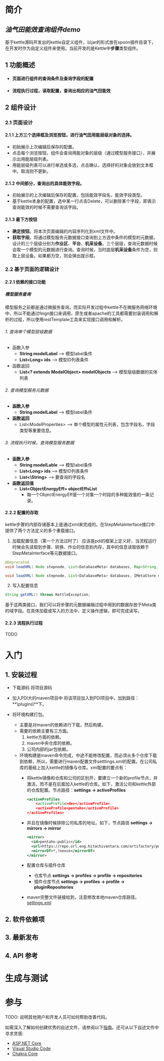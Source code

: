 # 简介
## *油气田能效查询组件demo*
基于kettle源码开发出的kettle自定义组件，以jar的形式放在spoon插件目录下，在开发时作为自定义组件来使用。当前开发的是Kettle中**步骤**类型组件。

## 1 功能概述
* #### 页面进行组件的查询条件及查询字段的配置
* #### 流程执行过程，读取配置，查询出相应的油气田能效
## 2  组件设计
### 2.1 页面设计
#### 2.1.1 上方三个选择框及浏览按钮，进行油气田用能层级对象的选择。
* 初始展示上次编辑后保存的配置。
* 点击每个浏览按钮，组件会查询用能对象的层级（通过模型服务接口），并展示出用能层级列表。
* 用能层级列表可以进行单选或多选，点击确认，选择好的对象会放到文本框中。取消则不更新。
#### 2.1.2 中间部分，查询出的具体能效字段。
* 初始展示的上次编辑后保存的配置，包括能效字段名，能效字段类型。
* 基于kettle本身的配置，选中某一行点击Delete，可以删除某个字段，即表示查询能效的时候不需要查询该字段。
#### 2.1.3 最下方按钮
* **确定按钮**。将本次页面编辑的内容序列化到xml文件中。
* **获取字段**。将通过模型服务元数据接口查询到上方选中条件的模型的元数据，设计的三个层级分别为**作业区**、**平台**、**机采设备**。三个层级，查询元数据时候会取一个模型的元数据进行查询。查询时候，当时底层**机采设备**条件为空，则取上层设备。如果都为空，则会弹出提示框。
### 2.2 基于页面的逻辑设计
#### 2.2.1 依赖的接口功能
##### 模型服务查询
模型服务之前都是通过微服务查询，而实际开发过程中kettle不在微服务网络环境中，所以不能通过feign接口来调用，原生或者apache的工具都需要封装调用和解析的过程，所以使用restTemplate工具来实现接口调用和解析。
###### 1. 查询单个模型层级数据
* 函数入参
	* **String modelLabel** --> 模型label条件
	* **List\<Long\> ids** --> 模型ID列表条件
* 函数返回
	* **List\<? extends ModelObject\> modelObjects** --> 模型层级数据的实体列表
###### 2. 查询模型服务元数据
* **函数入参**
    * **String modelLabel** --> 模型label条件
* **函数返回**
    * List\<ModelProperties\> --> 单个模型的属性元列表，包含字段名，字段类型等重要信息。
###### 3. 流程执行时候，查询模型服务数据
* **函数入参**
	* **String modelLable** --> 模型label条件
	* **List\<Long\> ids** --> 模型ID列表条件
	* **List<\String\>** --> 要查询的字段名
* **函数返回值**
	* **List\<ObjectEnergyEff\> objectEffsList**
		* 每一个ObjectEnergyEff是一个对象一个时段的多种能效值的一条记录。
#### 2.2.2 配置的存取
kettle步骤的内部存储基本上是通过xml来完成的。在StepMetaInterface接口中提供了两个方法定义的多个重载接口。

1. 加载配置信息（第一个方法过时了）
应该是pdi的框架上定义好，当流程运行时候会先读取到步骤、转换、作业的信息到内存，其中的信息读取依赖于StepMetaInterface等元数据接口。

```java
@Deprecated
void loadXML( Node stepnode, List<DatabaseMeta> databases, Map<String, Counter> counters ) throws KettleXMLException;

void loadXML( Node stepnode, List<DatabaseMeta> databases, IMetaStore metaStore ) throws KettleXMLException;
```
2. 写入配置信息
```java
String getXML() throws KettleException;
```
基于这两类接口，我们可以将步骤的元数据编辑过程中用到的数据存放于Meta类的域字段。在具体加载或写入的方法中，定义操作逻辑，即可完成读写。

#### 2.2.3 流程执行过程

TODO


# 入门
## 1. 安装过程
* 下载源码
将项目源码

* 加入PDI大的maven项目中
将该项目加入到PDI项目中，加到路径：**\\plugins\\**下。

* 将环境构建打包。
	* 主要是对maven的依赖进行下载，然后构建。
	* 需要的依赖主要有三方面。
		1. kettle方面的依赖。
		2. maven中央仓库的依赖。 
		3. 公司内部的jar包依赖。
	* 环境构建是maven命令完成，中途不能修改配置，而必须从多个仓库下载到依赖，所以，需要进行maven配置文件setttings.xml的配置。在公司私库的基础上加入kettle的镜像与仓库。xml配置的要点有：
		* 将kettle镜像和仓库和公司的区别开，要建立一个新的profile节点，并激活，而不是在后面加入kettle的仓库。如下，激活公司和kettle外部的仓库配置。节点路径：**settings -> activeProfiles**
		
		  ```xml
		  <activeProfiles
		      <activeProfile>dev</activeProfile>
		      <activeProfile>pentaho</activeProfile>
		  </activeProfiles>
		  ```
		
		* 并且在镜像时候排除公司私库的地址。如下，节点路径 **settings -> mirrors -> mirror**
		
		  ```xml
		  <mirror>
		  	<id>pentaho-public</id>
		  	<url>https://repo.orl.eng.hitachivantara.com/artifactory/pnt-mvn/</url>
		  	<mirrorOf>*,!nexus</mirrorOf>
		  </mirror>
		  ```
		
		* 配置仓库与插件仓库
		
		  * 仓库节点 **settings -> profiles -> profile -> repositories**
		  * 插件仓库节点 **settings -> profiles -> profile -> pluginRepositories**
		
		* maven完整文件链接给到，注意修改本地maven仓库路径。
[settings.xml](.\settings.xml)

## 2. 软件依赖项
## 3. 最新发布
## 4. API 参考

# 生成与测试




# 参与
TODO: 说明其他用户和开发人员可如何帮助改善代码。

如需深入了解如何创建优秀的自述文件，请参阅以下[指南](https://docs.microsoft.com/en-us/azure/devops/repos/git/create-a-readme?view=azure-devops)。还可从以下自述文件中寻求灵感:
- [ASP.NET Core](https://github.com/aspnet/Home)
- [Visual Studio Code](https://github.com/Microsoft/vscode)
- [Chakra Core](https://github.com/Microsoft/ChakraCore)